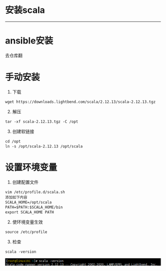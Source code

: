 #   安装scala

---

#   ansible安装
去仓库翻

#   手动安装
1.  下载

```
wget https://downloads.lightbend.com/scala/2.12.13/scala-2.12.13.tgz
```
2.  解压

```
tar -xf scala-2.12.13.tgz -C /opt
```

3.  创建软链接

```
cd /opt
ln -s /opt/scala-2.12.13 /opt/scala
```

#   设置环境变量
1.  创建配置文件

```
vim /etc/profile.d/scala.sh
添加如下内容
SCALA_HOME=/opt/scala
PATH=$PATH:$SCALA_HOME/bin
export SCALA_HOME PATH
```

2.  使环境变量生效

```
source /etc/profile
```

3.  检查

```
scala -version
```

![](../images/2021/05/20210506161749.png)
